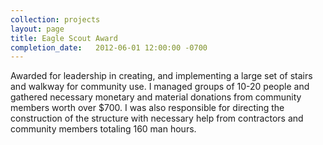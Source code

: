 ```yaml
---
collection: projects
layout: page
title: Eagle Scout Award
completion_date:   2012-06-01 12:00:00 -0700
---
```

Awarded for leadership in creating, and implementing a large set of stairs and walkway for community use.  I managed groups of 10-20 people and gathered necessary monetary and material donations from community members worth over $700. I was also responsible for directing the construction of the structure with necessary help from contractors and community members totaling 160 man hours.
 
